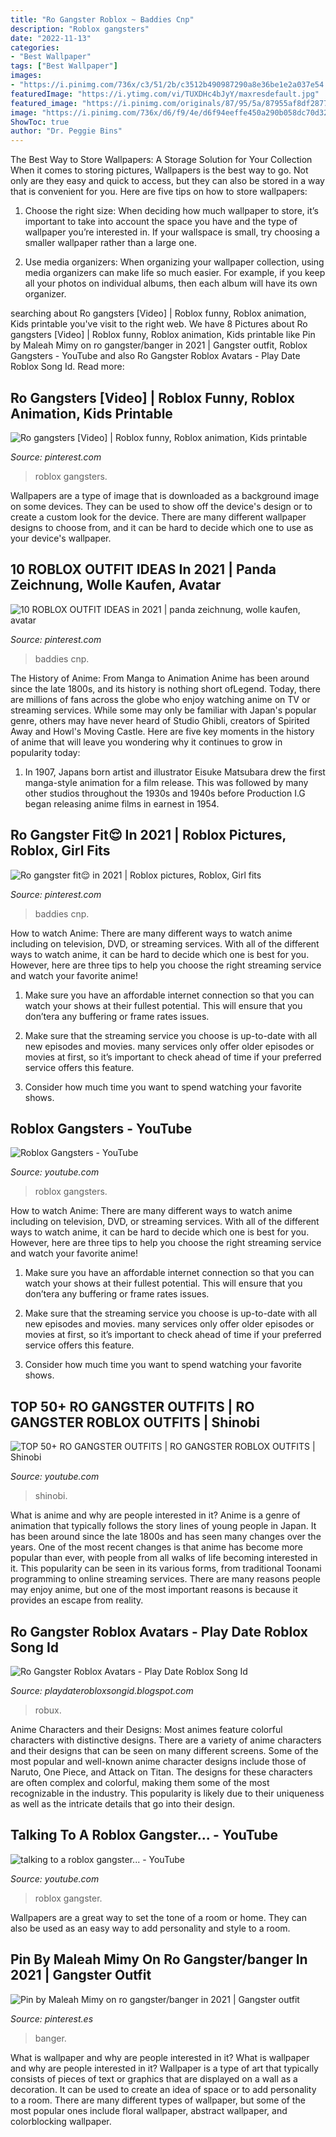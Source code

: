 ```yaml
---
title: "Ro Gangster Roblox ~ Baddies Cnp"
description: "Roblox gangsters"
date: "2022-11-13"
categories:
- "Best Wallpaper"
tags: ["Best Wallpaper"]
images:
- "https://i.pinimg.com/736x/c3/51/2b/c3512b490987290a8e36be1e2a037e54.jpg"
featuredImage: "https://i.ytimg.com/vi/TUXDHc4bJyY/maxresdefault.jpg"
featured_image: "https://i.pinimg.com/originals/87/95/5a/87955af8df2877c59a5e7c1041f1da40.png"
image: "https://i.pinimg.com/736x/d6/f9/4e/d6f94eeffe450a290b058dc70d3273c4.jpg"
ShowToc: true
author: "Dr. Peggie Bins"
---
```



The Best Way to Store Wallpapers: A Storage Solution for Your Collection
When it comes to storing pictures, Wallpapers is the best way to go. Not only are they easy and quick to access, but they can also be stored in a way that is convenient for you. Here are five tips on how to store wallpapers:
1) Choose the right size: When deciding how much wallpaper to store, it’s important to take into account the space you have and the type of wallpaper you’re interested in. If your wallspace is small, try choosing a smaller wallpaper rather than a large one.

2) Use media organizers: When organizing your wallpaper collection, using media organizers can make life so much easier. For example, if you keep all your photos on individual albums, then each album will have its own organizer.

	

		
searching about Ro gangsters [Video] | Roblox funny, Roblox animation, Kids printable you've visit to the right web. We have 8 Pictures about Ro gangsters [Video] | Roblox funny, Roblox animation, Kids printable like Pin by Maleah Mimy on ro gangster/banger in 2021 | Gangster outfit, Roblox Gangsters - YouTube and also Ro Gangster Roblox Avatars - Play Date Roblox Song Id. Read more:
		
    
## Ro Gangsters [Video] | Roblox Funny, Roblox Animation, Kids Printable

<img loading=lazy src="https://i.pinimg.com/736x/c3/51/2b/c3512b490987290a8e36be1e2a037e54.jpg" onerror="this.onerror=null;this.src='https://tse3.mm.bing.net/th?id=OIP.JMGmkWkp8zww-wmX7WjwKgHaNK&amp;pid=15.1';" alt="Ro gangsters [Video] | Roblox funny, Roblox animation, Kids printable">

_Source: pinterest.com_

>roblox gangsters. 

	

Wallpapers are a type of image that is downloaded as a background image on some devices. They can be used to show off the device's design or to create a custom look for the device. There are many different wallpaper designs to choose from, and it can be hard to decide which one to use as your device's wallpaper.

    
## 10 ROBLOX OUTFIT IDEAS In 2021 | Panda Zeichnung, Wolle Kaufen, Avatar

<img loading=lazy src="https://i.pinimg.com/474x/d6/f9/4e/d6f94eeffe450a290b058dc70d3273c4.jpg" onerror="this.onerror=null;this.src='https://tse4.mm.bing.net/th?id=OIP.FtcX9kSymaflsQmuIRswGwAAAA&amp;pid=15.1';" alt="10 ROBLOX OUTFIT IDEAS in 2021 | panda zeichnung, wolle kaufen, avatar">

_Source: pinterest.com_

>baddies cnp. 

	

The History of Anime: From Manga to Animation
Anime has been around since the late 1800s, and its history is nothing short ofLegend. Today, there are millions of fans across the globe who enjoy watching anime on TV or streaming services. While some may only be familiar with Japan's popular genre, others may have never heard of Studio Ghibli, creators of Spirited Away and Howl's Moving Castle. Here are five key moments in the history of anime that will leave you wondering why it continues to grow in popularity today:
1) In 1907, Japans born artist and illustrator Eisuke Matsubara drew the first manga-style animation for a film release. This was followed by many other studios throughout the 1930s and 1940s before Production I.G began releasing anime films in earnest in 1954.

    
## Ro Gangster Fit😌 In 2021 | Roblox Pictures, Roblox, Girl Fits

<img loading=lazy src="https://i.pinimg.com/736x/d6/f9/4e/d6f94eeffe450a290b058dc70d3273c4.jpg" onerror="this.onerror=null;this.src='https://tse4.mm.bing.net/th?id=OIP.MMGaAvslhWd0CbMim6EOuwHaEi&amp;pid=15.1';" alt="Ro gangster fit😌 in 2021 | Roblox pictures, Roblox, Girl fits">

_Source: pinterest.com_

>baddies cnp. 

	

How to watch Anime: There are many different ways to watch anime including on television, DVD, or streaming services.
With all of the different ways to watch anime, it can be hard to decide which one is best for you. However, here are three tips to help you choose the right streaming service and watch your favorite anime!
1. Make sure you have an affordable internet connection so that you can watch your shows at their fullest potential. This will ensure that you don’tera any buffering or frame rates issues.

2. Make sure that the streaming service you choose is up-to-date with all new episodes and movies. many services only offer older episodes or movies at first, so it’s important to check ahead of time if your preferred service offers this feature.

3. Consider how much time you want to spend watching your favorite shows.

    
## Roblox Gangsters - YouTube

<img loading=lazy src="https://i.ytimg.com/vi/dejWAPYQl2w/maxresdefault.jpg" onerror="this.onerror=null;this.src='https://tse4.mm.bing.net/th?id=OIP.O_oxvcAYj8ouV_T76d8_bAHaEK&amp;pid=15.1';" alt="Roblox Gangsters - YouTube">

_Source: youtube.com_

>roblox gangsters. 

	

How to watch Anime: There are many different ways to watch anime including on television, DVD, or streaming services.
With all of the different ways to watch anime, it can be hard to decide which one is best for you. However, here are three tips to help you choose the right streaming service and watch your favorite anime!
1. Make sure you have an affordable internet connection so that you can watch your shows at their fullest potential. This will ensure that you don’tera any buffering or frame rates issues.

2. Make sure that the streaming service you choose is up-to-date with all new episodes and movies. many services only offer older episodes or movies at first, so it’s important to check ahead of time if your preferred service offers this feature.

3. Consider how much time you want to spend watching your favorite shows.

    
## TOP 50+ RO GANGSTER OUTFITS | RO GANGSTER ROBLOX OUTFITS | Shinobi

<img loading=lazy src="https://i.ytimg.com/vi/pPY6lhTYiL4/maxresdefault.jpg" onerror="this.onerror=null;this.src='https://tse2.mm.bing.net/th?id=OIP.3Uz4LodtPEuMluEC06Nj-QHaEK&amp;pid=15.1';" alt="TOP 50+ RO GANGSTER OUTFITS | RO GANGSTER ROBLOX OUTFITS | Shinobi">

_Source: youtube.com_

>shinobi. 

	

What is anime and why are people interested in it?
Anime is a genre of animation that typically follows the story lines of young people in Japan. It has been around since the late 1800s and has seen many changes over the years. One of the most recent changes is that anime has become more popular than ever, with people from all walks of life becoming interested in it. This popularity can be seen in its various forms, from traditional Toonami programming to online streaming services. There are many reasons people may enjoy anime, but one of the most important reasons is because it provides an escape from reality.

    
## Ro Gangster Roblox Avatars - Play Date Roblox Song Id

<img loading=lazy src="https://i.ytimg.com/vi/wq7rVTEvNjA/hq720.jpg?sqp=-oaymwEjCOgCEMoBSFryq4qpAxUIARUAAAAAGAElAADIQj0AgKJDeAE=&amp;rs=AOn4CLCNorfwg9MpAzKRf7zPKXmE1QXLTg" onerror="this.onerror=null;this.src='https://tse3.mm.bing.net/th?id=OIP.JlpmZg8QY1Wfd1nBGqweyQAAAA&amp;pid=15.1';" alt="Ro Gangster Roblox Avatars - Play Date Roblox Song Id">

_Source: playdaterobloxsongid.blogspot.com_

>robux. 

	

Anime Characters and their Designs: Most animes feature colorful characters with distinctive designs.
There are a variety of anime characters and their designs that can be seen on many different screens. Some of the most popular and well-known anime character designs include those of Naruto, One Piece, and Attack on Titan. The designs for these characters are often complex and colorful, making them some of the most recognizable in the industry. This popularity is likely due to their uniqueness as well as the intricate details that go into their design.

    
## Talking To A Roblox Gangster... - YouTube

<img loading=lazy src="https://i.ytimg.com/vi/TUXDHc4bJyY/maxresdefault.jpg" onerror="this.onerror=null;this.src='https://tse3.mm.bing.net/th?id=OIP.AoPYy8a8BeCmiAYoh2UehwHaEK&amp;pid=15.1';" alt="talking to a roblox gangster... - YouTube">

_Source: youtube.com_

>roblox gangster. 

	

Wallpapers are a great way to set the tone of a room or home. They can also be used as an easy way to add personality and style to a room.

    
## Pin By Maleah Mimy On Ro Gangster/banger In 2021 | Gangster Outfit

<img loading=lazy src="https://i.pinimg.com/originals/87/95/5a/87955af8df2877c59a5e7c1041f1da40.png" onerror="this.onerror=null;this.src='https://tse1.mm.bing.net/th?id=OIP.Cpxt13MFzMNJ25X0NDHg_AHaEK&amp;pid=15.1';" alt="Pin by Maleah Mimy on ro gangster/banger in 2021 | Gangster outfit">

_Source: pinterest.es_

>banger. 

	

What is wallpaper and why are people interested in it?
What is wallpaper and why are people interested in it?
Wallpaper is a type of art that typically consists of pieces of text or graphics that are displayed on a wall as a decoration. It can be used to create an idea of space or to add personality to a room. There are many different types of wallpaper, but some of the most popular ones include floral wallpaper, abstract wallpaper, and colorblocking wallpaper.

